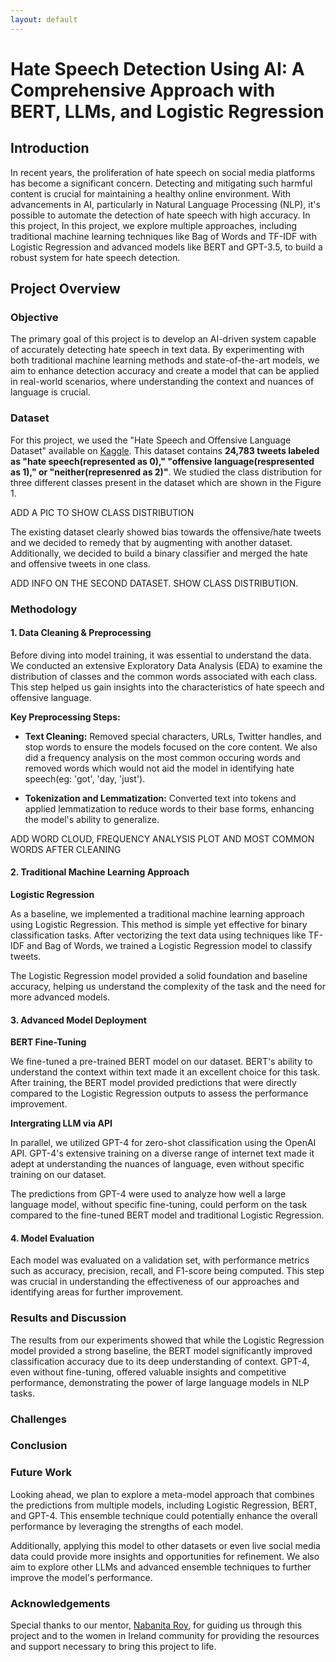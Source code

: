 ```yaml
---
layout: default
---
```


# Hate Speech Detection Using AI: A Comprehensive Approach with BERT, LLMs, and Logistic Regression

## Introduction

In recent years, the proliferation of hate speech on social media platforms has become a significant concern. Detecting and mitigating such harmful content is crucial for maintaining a healthy online environment. With advancements in AI, particularly in Natural Language Processing (NLP), it's possible to automate the detection of hate speech with high accuracy. In this project, In this project, we explore multiple approaches, including traditional machine learning techniques like Bag of Words and TF-IDF with Logistic Regression and advanced models like BERT and GPT-3.5, to build a robust system for hate speech detection.

## Project Overview

### Objective

The primary goal of this project is to develop an AI-driven system capable of accurately detecting hate speech in text data. By experimenting with both traditional machine learning methods and state-of-the-art models, we aim to enhance detection accuracy and create a model that can be applied in real-world scenarios, where understanding the context and nuances of language is crucial.

### Dataset

For this project, we used the "Hate Speech and Offensive Language Dataset" available on [Kaggle](https://www.kaggle.com/datasets/mrmorj/hate-speech-and-offensive-language-dataset). This dataset contains **24,783 tweets labeled as "hate speech(represented as 0)," "offensive language(respresented as 1)," or "neither(represenred as 2)"**. We studied the class distribution for three different classes present in the dataset which are shown in the Figure 1. 

ADD A PIC TO SHOW CLASS DISTRIBUTION

The existing dataset clearly showed bias towards the offensive/hate tweets and we decided to remedy that by augmenting with another dataset. Additionally, we decided to build a binary classifier and merged the hate and offensive tweets in one class.

ADD INFO ON THE SECOND DATASET. SHOW CLASS DISTRIBUTION.

### Methodology

#### 1. Data Cleaning & Preprocessing

Before diving into model training, it was essential to understand the data. We conducted an extensive Exploratory Data Analysis (EDA) to examine the distribution of classes and the common words associated with each class. This step helped us gain insights into the characteristics of hate speech and offensive language.

**Key Preprocessing Steps:**
*  **Text Cleaning:** Removed special characters, URLs, Twitter handles, and stop words to ensure the models focused on the core content. We also did a frequency analysis on the most common occuring words and removed words which would not aid the model in identifying hate speech(eg: 'got', 'day, 'just'). 
  
*  **Tokenization and Lemmatization:** Converted text into tokens and applied lemmatization to reduce words to their base forms, enhancing the model's ability to generalize.

ADD WORD CLOUD, FREQUENCY ANALYSIS PLOT AND MOST COMMON WORDS AFTER CLEANING

#### 2. Traditional Machine Learning Approach

**Logistic Regression**

As a baseline, we implemented a traditional machine learning approach using Logistic Regression. This method is simple yet effective for binary classification tasks. After vectorizing the text data using techniques like TF-IDF and Bag of Words, we trained a Logistic Regression model to classify tweets.

The Logistic Regression model provided a solid foundation and baseline accuracy, helping us understand the complexity of the task and the need for more advanced models.

#### 3. Advanced Model Deployment

**BERT Fine-Tuning**

We fine-tuned a pre-trained BERT model on our dataset. BERT's ability to understand the context within text made it an excellent choice for this task. After training, the BERT model provided predictions that were directly compared to the Logistic Regression outputs to assess the performance improvement.

**Intergrating LLM via API**

In parallel, we utilized GPT-4 for zero-shot classification using the OpenAI API. GPT-4's extensive training on a diverse range of internet text made it adept at understanding the nuances of language, even without specific training on our dataset.

The predictions from GPT-4 were used to analyze how well a large language model, without specific fine-tuning, could perform on the task compared to the fine-tuned BERT model and traditional Logistic Regression.

#### 4. Model Evaluation

Each model was evaluated on a validation set, with performance metrics such as accuracy, precision, recall, and F1-score being computed. This step was crucial in understanding the effectiveness of our approaches and identifying areas for further improvement.

### Results and Discussion

The results from our experiments showed that while the Logistic Regression model provided a strong baseline, the BERT model significantly improved classification accuracy due to its deep understanding of context. GPT-4, even without fine-tuning, offered valuable insights and competitive performance, demonstrating the power of large language models in NLP tasks.

### Challenges


### Conclusion


### Future Work

Looking ahead, we plan to explore a meta-model approach that combines the predictions from multiple models, including Logistic Regression, BERT, and GPT-4. This ensemble technique could potentially enhance the overall performance by leveraging the strengths of each model.

Additionally, applying this model to other datasets or even live social media data could provide more insights and opportunities for refinement. We also aim to explore other LLMs and advanced ensemble techniques to further improve the model's performance.

### Acknowledgements

Special thanks to our mentor, [Nabanita Roy](https://www.linkedin.com/in/nabanita-roy/), for guiding us through this project and to the women in Ireland community for providing the resources and support necessary to bring this project to life.



